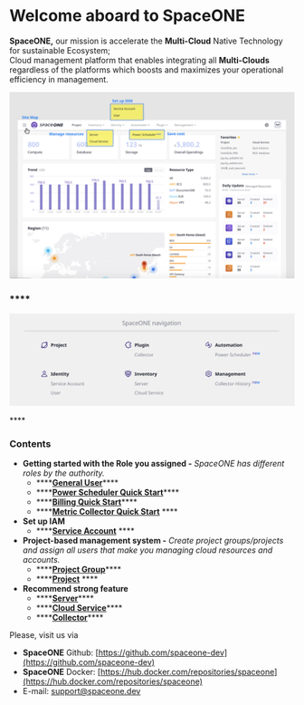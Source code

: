 # Welcome aboard to SpaceONE

**SpaceONE,** our mission is accelerate the **Multi-Cloud** Native Technology for sustainable Ecosystem;   
Cloud management platform that enables integrating all **Multi-Clouds** regardless of the platforms which boosts and maximizes your operational efficiency in management.

![](.gitbook/assets/user_guide_home01.png)

### \*\*\*\*

![](.gitbook/assets/screen-shot-2021-02-18-at-9.37.23-am.png)

\*\*\*\*

### **Contents**

* **Getting started with the Role you assigned -** _SpaceONE has different roles by the authority._
  * \*\*\*\*[**General User**](general-user.md)\*\*\*\*
  * \*\*\*\*[**Power Scheduler Quick Start**](power-scheduler-quick-start.md)\*\*\*\*
  * \*\*\*\*[**Billing Quick Start**](billing-quick-start.md)\*\*\*\*
  * \*\*\*\*[**Metric Collector Quick Start**](metric-collector-quick-start.md) ****
* **Set up IAM**
  * \*\*\*\*[**Service Account**](identity/service-account/) ****
* **Project-based management system -** _Create project groups/projects and assign all users that make you managing cloud resources and accounts._
  * \*\*\*\*[**Project Group**](project/project-group-management.md)\*\*\*\*
  * \*\*\*\*[**Project**](project/project-management.md) ****
* **Recommend strong feature**
  * \*\*\*\*[**Server**](https://spaceone-dev.gitbook.io/user-guide/inventory/untitled)\*\*\*\*
  * \*\*\*\*[**Cloud Service**](https://spaceone-dev.gitbook.io/user-guide/inventory/cloudservice-beta)\*\*\*\*
  * \*\*\*\*[**Collector**](https://spaceone-dev.gitbook.io/user-guide/plugin/collector)\*\*\*\*



Please, visit us via

* **SpaceONE**  Github: [https://github.com/spaceone-dev](https://github.com/spaceone-dev) 
* **SpaceONE**  Docker: [https://hub.docker.com/repositories/spaceone](https://hub.docker.com/repositories/spaceone) 
* E-mail: support@spaceone.dev

